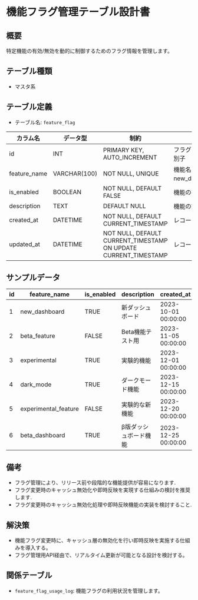 # 機能フラグ管理テーブル設計書

## 概要
特定機能の有効/無効を動的に制御するためのフラグ情報を管理します。

## テーブル種類
- マスタ系

## テーブル定義
- テーブル名: `feature_flag`

| カラム名      | データ型      | 制約                                      | 説明                                      |
|---------------|---------------|-------------------------------------------|-------------------------------------------|
| id            | INT           | PRIMARY KEY, AUTO_INCREMENT               | フラグの一意な識別子                         |
| feature_name  | VARCHAR(100)  | NOT NULL, UNIQUE                          | 機能名（例: new_dashboard）               |
| is_enabled    | BOOLEAN       | NOT NULL, DEFAULT FALSE                   | 機能の有効状態                              |
| description   | TEXT          | DEFAULT NULL                              | 機能の説明                                  |
| created_at    | DATETIME      | NOT NULL, DEFAULT CURRENT_TIMESTAMP       | レコード作成日時                            |
| updated_at    | DATETIME      | NOT NULL, DEFAULT CURRENT_TIMESTAMP ON UPDATE CURRENT_TIMESTAMP | レコード更新日時    |

## サンプルデータ

| id | feature_name    | is_enabled | description         | created_at           | updated_at           |
|----|-----------------|------------|---------------------|----------------------|----------------------|
| 1  | new_dashboard   | TRUE       | 新ダッシュボード    | 2023-10-01 00:00:00  | 2023-10-01 00:00:00  |
| 2  | beta_feature    | FALSE      | Beta機能テスト用    | 2023-11-05 00:00:00  | 2023-11-05 00:00:00  |
| 3  | experimental    | TRUE       | 実験的機能          | 2023-12-01 00:00:00  | 2023-12-01 00:00:00  |
| 4  | dark_mode       | TRUE       | ダークモード機能    | 2023-12-15 00:00:00  | 2023-12-15 00:00:00  |
| 5  | experimental_feature | FALSE  | 実験的な新機能      | 2023-12-20 00:00:00  | 2023-12-20 00:00:00  |
| 6  | beta_dashboard       | TRUE   | β版ダッシュボード機能 | 2023-12-25 00:00:00  | 2023-12-25 00:00:00  |

## 備考
- フラグ管理により、リリース前や段階的な機能提供が容易になります.
- フラグ変更時のキャッシュ無効化や即時反映を実現する仕組みの検討を推奨します.
- フラグ変更時のキャッシュ無効化処理や即時反映機能の実装を検討すること.

## 解決策
- 機能フラグ変更時に、キャッシュ層の無効化を行い即時反映を実施する仕組みを導入する。
- フラグ管理用API経由で、リアルタイム更新が可能となる設計を検討する。

## 関係テーブル
- `feature_flag_usage_log`: 機能フラグの利用状況を管理します。
